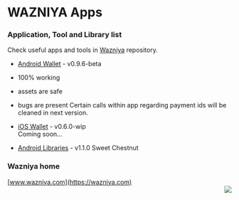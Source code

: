 WAZNIYA Apps
======================

### Application, Tool and Library list
Check useful apps and tools in [Wazniya](https://github.com/wazniya) repository.

- [Android Wallet](https://github.com/wazniya/wazniya-android) - v0.9.6-beta  
- 100% working
- assets are safe
- bugs are present
Certain calls within app regarding payment ids will be cleaned in next version.

- [iOS Wallet](https://github.com/wazniya/wazniya-ios) - v0.6.0-wip  
Coming soon...

- [Android Libraries](https://github.com/wazniya/wazn-android-lib) - v1.1.0 Sweet Chestnut

### Wazniya home
[www.wazniya.com](https://wazniya.com)  
<img align="right" src="https://wazniya.com/downloads/logo-wazniya1.png">
